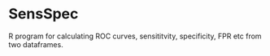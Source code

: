 # SensSpec
R program for calculating ROC curves, sensititvity, specificity, FPR etc from two dataframes. 
